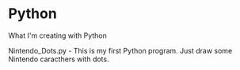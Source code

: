 # Python
What I'm creating with Python

Nintendo_Dots.py - This is my first Python program. Just draw some Nintendo caracthers with dots.
